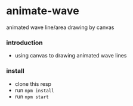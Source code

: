 # animate-wave
animated wave line/area drawing by canvas

### introduction
- using canvas to drawing animated wave lines
### install
- clone this resp
- run `npm install`
- run `npm start`

